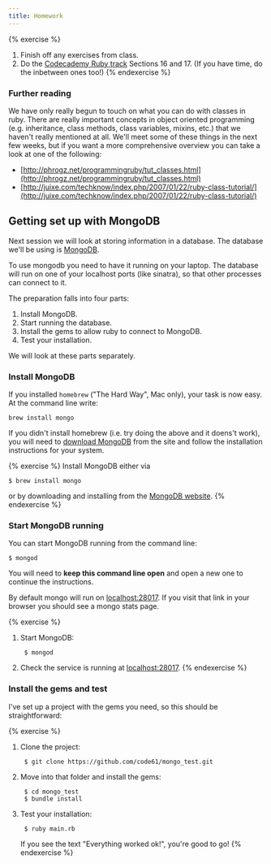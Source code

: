 ```yaml
---
title: Homework
---
```


{% exercise %}
1. Finish off any exercises from class.
2. Do the [Codecademy Ruby track](http://www.codecademy.com/tracks/ruby) Sections 16 and 17. (If you have time, do the inbetween ones too!)
{% endexercise %}

### Further reading

We have only really begun to touch on what you can do with classes in ruby. There are really important concepts in object oriented programming (e.g. inheritance, class methods, class variables, mixins, etc.) that we haven't really mentioned at all. We'll meet some of these things in the next few weeks, but if you want a more comprehensive overview you can take a look at one of the following:

- [http://phrogz.net/programmingruby/tut_classes.html](http://phrogz.net/programmingruby/tut_classes.html)
- [http://juixe.com/techknow/index.php/2007/01/22/ruby-class-tutorial/](http://juixe.com/techknow/index.php/2007/01/22/ruby-class-tutorial/)

## Getting set up with MongoDB

Next session we will look at storing information in a database. The database we'll be using is [MongoDB](http://www.mongodb.org/).

To use mongodb you need to have it running on your laptop. The database will run on one of your localhost ports (like sinatra), so that other processes can connect to it.

The preparation falls into four parts:

1. Install MongoDB.
2. Start running the database.
3. Install the gems to allow ruby to connect to MongoDB.
4. Test your installation.

We will look at these parts separately.

### Install MongoDB

If you installed `homebrew` ("The Hard Way", Mac only), your task is now easy. At the command line write:

    brew install mongo

If you didn't install homebrew (i.e. try doing the above and it doens't work), you will need to [download MongoDB](http://www.mongodb.org/downloads) from the site and follow the installation instructions for your system.

{% exercise %}
Install MongoDB either via

    $ brew install mongo

or by downloading and installing from the [MongoDB website](http://www.mongodb.org/downloads).
{% endexercise %}

### Start MongoDB running

You can start MongoDB running from the command line:

    $ mongod

You will need to **keep this command line open** and open a new one to continue the instructions.

By default mongo will run on [localhost:28017](http://localhost:28017/). If you visit that link in your browser you should see a mongo stats page.

{% exercise %}
1. Start MongoDB:

        $ mongod

2. Check the service is running at [localhost:28017](http://localhost:28017/).
{% endexercise %}

### Install the gems and test

I've set up a project with the gems you need, so this should be straightforward:

{% exercise %}
1. Clone the project:

        $ git clone https://github.com/code61/mongo_test.git

2. Move into that folder and install the gems:

        $ cd mongo_test
        $ bundle install

3. Test your installation:

        $ ruby main.rb

    If you see the text "Everything worked ok!", you're good to go!
{% endexercise %}